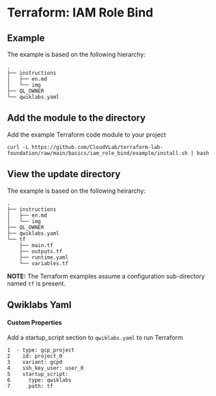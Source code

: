 # Terraform: IAM Role Bind 

## Example

The example is based on the following hierarchy:

```
.
├── instructions
│   ├── en.md
│   └── img
├── QL_OWNER
└── qwiklabs.yaml 
```



## Add the module to the directory

Add the example Terraform code module to your project
```
curl -L https://github.com/CloudVLab/terraform-lab-foundation/raw/main/basics/iam_role_bind/example/install.sh | bash
```


## View the update directory

The example is based on the following heirarchy:
```
.
├── instructions
│   ├── en.md
│   └── img
├── QL_OWNER
├── qwiklabs.yaml
└── tf
    ├── main.tf
    ├── outputs.tf
    ├── runtime.yaml
    └── variables.tf
```

__NOTE:__ The Terraform examples assume a configuration sub-directory 
named `tf` is present.

## Qwiklabs Yaml

#### Custom Properties

Add a startup_script section to `qwiklabs.yaml` to run Terraform

```
1  - type: gcp_project
2    id: project_0
3    variant: gcpd
4    ssh_key_user: user_0
5    startup_script:
6      type: qwiklabs
7      path: tf
```

